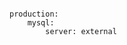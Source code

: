 <!-- usedin: [ _includes/_inlines/Deployment/common/building-a-manifest-file/building-a-manifest-file_external-servers-v1.md] -->

```

production:
    mysql:
        server: external

```
